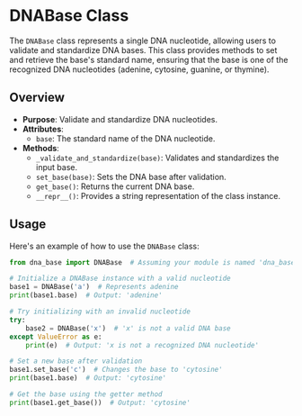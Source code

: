 # DNABase Class

The `DNABase` class represents a single DNA nucleotide, allowing users to validate and standardize DNA bases. This class provides methods to set and retrieve the base's standard name, ensuring that the base is one of the recognized DNA nucleotides (adenine, cytosine, guanine, or thymine).

## Overview

- **Purpose**: Validate and standardize DNA nucleotides.
- **Attributes**:
  - `base`: The standard name of the DNA nucleotide.
- **Methods**:
  - `_validate_and_standardize(base)`: Validates and standardizes the input base.
  - `set_base(base)`: Sets the DNA base after validation.
  - `get_base()`: Returns the current DNA base.
  - `__repr__()`: Provides a string representation of the class instance.

## Usage

Here's an example of how to use the `DNABase` class:

```python
from dna_base import DNABase  # Assuming your module is named 'dna_base'

# Initialize a DNABase instance with a valid nucleotide
base1 = DNABase('a')  # Represents adenine
print(base1.base)  # Output: 'adenine'

# Try initializing with an invalid nucleotide
try:
    base2 = DNABase('x')  # 'x' is not a valid DNA base
except ValueError as e:
    print(e)  # Output: 'x is not a recognized DNA nucleotide'

# Set a new base after validation
base1.set_base('c')  # Changes the base to 'cytosine'
print(base1.base)  # Output: 'cytosine'

# Get the base using the getter method
print(base1.get_base())  # Output: 'cytosine'
